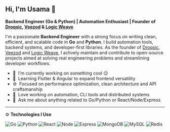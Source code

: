 ## Hi, I'm Usama 👋

**Backend Engineer (Go & Python) | Automation Enthusiast | Founder of [Droqsic](https://github.com/droqsic), [Veezod](https://github.com/veezod) & [Logic Weave](https://github.com/LogicWeave)**

I'm a passionate **Backend Engineer** with a strong focus on writing clean, efficient, and scalable code in **Go** and **Python**. I build automation tools, backend systems, and developer-first libraries. As the founder of [Droqsic](https://github.com/droqsic), [Veezod](https://github.com/veezod) and [Logic Weave](https://github.com/LogicWeave), I actively maintain and contribute to open-source projects aimed at solving real engineering problems and streamlining developer workflows.

- 🔭 &nbsp;I’m currently working on something cool 😉
- 🌱 &nbsp;Learning Flutter & Angular to expand frontend versatility
- ⚙️ &nbsp;Focused on performance optimization, clean architecture and API craftsmanship
- 🧠 &nbsp;Love working on automation, CLI tools and distributed systems
- 💬 &nbsp;Ask me about anything related to Go/Python or React/Node/Express

---

⚙️ **Technologies I Use**

![Go](https://img.shields.io/badge/Code-Go-informational?style=flat&logo=go&logoColor=white&color=6aa6f8)
![Python](https://img.shields.io/badge/Code-Python-informational?style=flat&logo=python&logoColor=white&color=6aa6f8)
![React](https://img.shields.io/badge/Code-React-informational?style=flat&logo=react&logoColor=white&color=6aa6f8)
![Node](https://img.shields.io/badge/Code-Node-informational?style=flat&logo=node.js&logoColor=white&color=6aa6f8)
![Express](https://img.shields.io/badge/Code-Express-informational?style=flat&logo=express&logoColor=white&color=6aa6f8)
![MongoDB](https://img.shields.io/badge/Code-MongoDB-informational?style=flat&logo=mongodb&logoColor=white&color=6aa6f8)
![MySQL](https://img.shields.io/badge/Code-MySQL-informational?style=flat&logo=mysql&logoColor=white&color=6aa6f8)
![Redis](https://img.shields.io/badge/Code-Redis-informational?style=flat&logo=redis&logoColor=white&color=6aa6f8)
